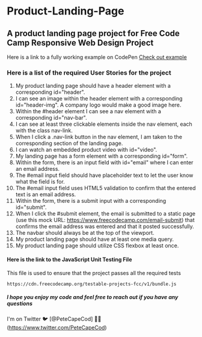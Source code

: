 # Product-Landing-Page
## A product landing page project for Free Code Camp Responsive Web Design Project

Here is a link to a fully working example on CodePen [Check out example](https://codepen.io/freeCodeCamp/full/RKRbwL)

### Here is a list of the required User Stories for the project

1. My product landing page should have a header element with a corresponding id="header".
2. I can see an image within the header element with a corresponding id="header-img". A company logo would make a good image here.
3. Within the #header element I can see a nav element with a corresponding id="nav-bar".
4. I can see at least three clickable elements inside the nav element, each with the class nav-link.
5. When I click a .nav-link button in the nav element, I am taken to the corresponding section of the landing page.
6. I can watch an embedded product video with id="video".
7. My landing page has a form element with a corresponding id="form".
8. Within the form, there is an input field with id="email" where I can enter an email address.
9. The #email input field should have placeholder text to let the user know what the field is for.
10. The #email input field uses HTML5 validation to confirm that the entered text is an email address.
11. Within the form, there is a submit input with a corresponding id="submit".
12. When I click the #submit element, the email is submitted to a static page (use this mock URL: https://www.freecodecamp.com/email-submit) that confirms the email address was entered and that it posted successfully.
13. The navbar should always be at the top of the viewport.
14. My product landing page should have at least one media query.
15. My product landing page should utilize CSS flexbox at least once.

#### Here is the link to the JavaScript Unit Testing File
This file is used to ensure that the project passes all the required tests

`https://cdn.freecodecamp.org/testable-projects-fcc/v1/bundle.js`

##### I hope you enjoy my code and feel free to reach out if you have any questions

I'm on Twitter :bird: [@PeteCapeCod] :dog::sunglasses:(https://www.twitter.com/PeteCapeCod)
